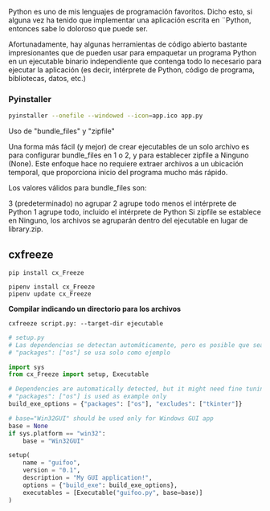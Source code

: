Python es uno de mis lenguajes de programación favoritos. Dicho esto, si alguna vez ha tenido que implementar una aplicación escrita en ¨Python, entonces sabe lo doloroso que puede ser.

Afortunadamente, hay algunas herramientas de código abierto bastante impresionantes que de pueden usar para empaquetar un programa Python en un ejecutable binario independiente que contenga todo lo necesario para ejecutar la aplicación (es decir, intérprete de Python, código de programa, bibliotecas, datos, etc.)



### Pyinstaller



```bash
pyinstaller --onefile --windowed --icon=app.ico app.py
```








Uso de "bundle_files" y "zipfile"

Una forma más fácil (y mejor) de crear ejecutables de un solo archivo es para configurar bundle_files en 1 o 2, y para establecer zipfile a Ninguno (None). Este enfoque hace no requiere extraer archivos a un ubicación temporal, que proporciona inicio del programa mucho más rápido.

Los valores válidos para bundle_files son:

3 (predeterminado) no agrupar
2 agrupe todo menos el intérprete de Python
1 agrupe todo, incluido el intérprete de Python
Si zipfile se establece en Ninguno, los archivos se agruparán dentro del ejecutable en lugar de library.zip.


## cxfreeze


```
pip install cx_Freeze
```

```
pipenv install cx_Freeze
pipenv update cx_Freeze
```

**Compilar indicando un directorio para los archivos**


```
cxfreeze script.py: --target-dir ejecutable
```

```py
# setup.py
# Las dependencias se detectan automáticamente, pero es posible que sea necesario ajustarlas.
# "packages": ["os"] se usa solo como ejemplo

import sys
from cx_Freeze import setup, Executable

# Dependencies are automatically detected, but it might need fine tuning.
# "packages": ["os"] is used as example only
build_exe_options = {"packages": ["os"], "excludes": ["tkinter"]}

# base="Win32GUI" should be used only for Windows GUI app
base = None
if sys.platform == "win32":
    base = "Win32GUI"

setup(
    name = "guifoo",
    version = "0.1",
    description = "My GUI application!",
    options = {"build_exe": build_exe_options},
    executables = [Executable("guifoo.py", base=base)]
)
```